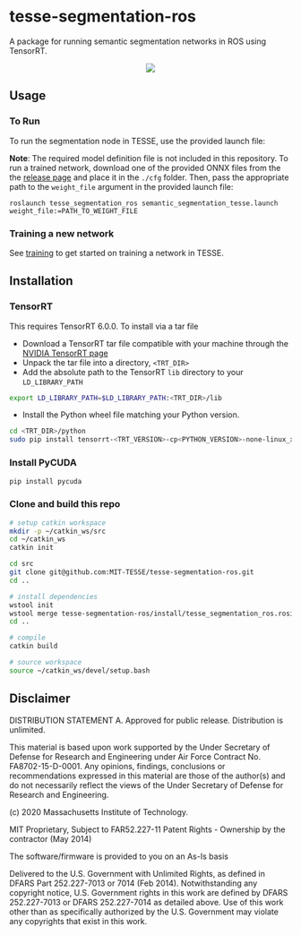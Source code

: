 # tesse-segmentation-ros

A package for running semantic segmentation networks in ROS using TensorRT.

<div align="center">
  <img src="docs/tesse-semantic-segmentation.gif">
</div>

## Usage

### To Run
To run the segmentation node in TESSE, use the provided launch file:

__Note__: The required model definition file is not included in this repository. To run a trained network, download one of the provided ONNX files from the the [release page](../../releases) and place it in the `./cfg` folder. Then, pass the appropriate path to the `weight_file` argument in the provided launch file:

```
roslaunch tesse_segmentation_ros semantic_segmentation_tesse.launch weight_file:=PATH_TO_WEIGHT_FILE
```

### Training a new network

See [training](training) to get started on training a network in TESSE. 


## Installation

### TensorRT
This requires TensorRT 6.0.0. To install via a tar file 

* Download a TensorRT tar file compatible with your machine through the [NVIDIA TensorRT page](https://developer.nvidia.com/tensorrt)
* Unpack the tar file into a directory, `<TRT_DIR>`
* Add the absolute path to the TensorRT `lib` directory to your `LD_LIBRARY_PATH`
```sh
export LD_LIBRARY_PATH=$LD_LIBRARY_PATH:<TRT_DIR>/lib
```
* Install the Python wheel file matching your Python version.
```sh
cd <TRT_DIR>/python
sudo pip install tensorrt-<TRT_VERSION>-cp<PYTHON_VERSION>-none-linux_x86_64.whl
```

### Install PyCUDA
```sh
pip install pycuda
```

### Clone and build this repo
```sh
# setup catkin workspace
mkdir -p ~/catkin_ws/src
cd ~/catkin_ws
catkin init

cd src 
git clone git@github.com:MIT-TESSE/tesse-segmentation-ros.git
cd ..

# install dependencies
wstool init
wstool merge tesse-segmentation-ros/install/tesse_segmentation_ros.rosinstall 
cd ..

# compile
catkin build

# source workspace
source ~/catkin_ws/devel/setup.bash
```


## Disclaimer

DISTRIBUTION STATEMENT A. Approved for public release. Distribution is unlimited.

This material is based upon work supported by the Under Secretary of Defense for Research and Engineering under Air Force Contract No. FA8702-15-D-0001. Any opinions, findings, conclusions or recommendations expressed in this material are those of the author(s) and do not necessarily reflect the views of the Under Secretary of Defense for Research and Engineering.

(c) 2020 Massachusetts Institute of Technology.

MIT Proprietary, Subject to FAR52.227-11 Patent Rights - Ownership by the contractor (May 2014)

The software/firmware is provided to you on an As-Is basis

Delivered to the U.S. Government with Unlimited Rights, as defined in DFARS Part 252.227-7013 or 7014 (Feb 2014). Notwithstanding any copyright notice, U.S. Government rights in this work are defined by DFARS 252.227-7013 or DFARS 252.227-7014 as detailed above. Use of this work other than as specifically authorized by the U.S. Government may violate any copyrights that exist in this work.
